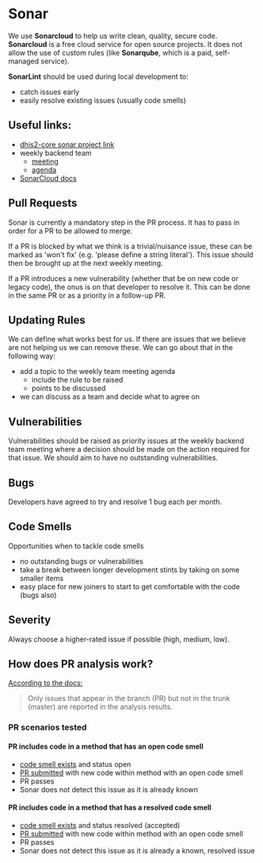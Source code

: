 # Sonar
We use __Sonarcloud__ to help us write clean, quality, secure code. __Sonarcloud__ is a free cloud service for open source projects. It does not allow the use of custom rules (like __Sonarqube__, which is a paid, self-managed service).  

__SonarLint__ should be used during local development to:
- catch issues early
- easily resolve existing issues (usually code smells)

## Useful links:  
- [dhis2-core sonar project link](https://sonarcloud.io/project/overview?id=dhis2_dhis2-core)  
- weekly backend team
  - [meeting](https://meet.google.com/upy-nibq-wnd)
  - [agenda](https://www.google.com/url?q=https://docs.google.com/document/d/1rNoPNKcm1B4yGBtR85frXTKylZgBW3g0MZzVCAbeJ94/edit%23heading%3Dh.blgdisivf792&sa=D&source=calendar&ust=1707084037533033&usg=AOvVaw0V7Sd55NRFeQ_QzmiSVRGl)
- [SonarCloud docs](https://docs.sonarsource.com/sonarcloud/)

## Pull Requests
Sonar is currently a mandatory step in the PR process. It has to pass in order for a PR to be allowed to merge.

If a PR is blocked by what we think is a trivial/nuisance issue, these can be marked as 'won't fix' (e.g. 'please define a string literal'). This issue should then be brought up at the next weekly meeting.  

If a PR introduces a new vulnerability (whether that be on new code or legacy code), the onus is on that developer to resolve it. This can be done in the same PR or as a priority in a follow-up PR.

## Updating Rules
We can define what works best for us. If there are issues that we believe are not helping us we can remove these. We can go about that in the following way:
- add a topic to the weekly team meeting agenda
  - include the rule to be raised
  - points to be discussed
- we can discuss as a team and decide what to agree on

## Vulnerabilities
Vulnerabilities should be raised as priority issues at the weekly backend team meeting where a decision should be made on the action required for that issue. We should aim to have no outstanding vulnerabilities.

## Bugs
Developers have agreed to try and resolve 1 bug each per month.

## Code Smells
Opportunities when to tackle code smells
- no outstanding bugs or vulnerabilities
- take a break between longer development stints by taking on some smaller items
- easy place for new joiners to start to get comfortable with the code (bugs also)

## Severity
Always choose a higher-rated issue if possible (high, medium, low).

## How does PR analysis work?
[According to the docs:](https://docs.sonarsource.com/sonarcloud/improving/pull-request-analysis/#quality-gate-and-metrics)
> Only issues that appear in the branch (PR) but not in the trunk (master) are reported in the analysis results.

### PR scenarios tested

#### PR includes code in a method that has an open code smell
- [code smell exists](https://sonarcloud.io/project/issues?resolved=false&rules=java%3AS3776&types=CODE_SMELL&id=dhis2_dhis2-core&open=AYkm1ClLWoNFPwfFjt-q) and status open
- [PR submitted](https://github.com/dhis2/dhis2-core/pull/16584) with new code within method with an open code smell
- PR passes
- Sonar does not detect this issue as it is already known

#### PR includes code in a method that has a resolved code smell
- [code smell exists](https://sonarcloud.io/project/issues?resolutions=WONTFIX&rules=java%3AS3776&id=dhis2_dhis2-core&open=AY0SZ1r2jrcOCSid9DqL) and status resolved (accepted)
- [PR submitted](https://github.com/dhis2/dhis2-core/pull/16585) with new code within method with an open code smell
- PR passes
- Sonar does not detect this issue as it is already a known, resolved issue